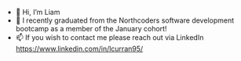 - 👋 Hi, I’m Liam
- 👀 I recently graduated from the Northcoders software development bootcamp as a member of the January cohort! 
- 📫 If you wish to contact me please reach out via LinkedIn https://www.linkedin.com/in/lcurran95/

<!---
LiamCurran95/LiamCurran95 is a ✨ special ✨ repository because its `README.md` (this file) appears on your GitHub profile.
You can click the Preview link to take a look at your changes.
--->
